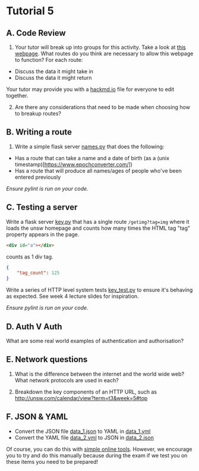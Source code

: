 # Tutorial 5

## A. Code Review

1. Your tutor will break up into groups for this activity. Take a look at [this webpage](https://www.youtube.com/watch?v=GfL5zOhpB14). What routes do you think are necessary to allow this webpage to function? For each route:
 * Discuss the data it might take in
 * Discuss the data it might return

Your tutor may provide you with a [hackmd.io](https://hackmd.io) file for everyone to edit together.

2. Are there any considerations that need to be made when choosing how to breakup routes?

## B. Writing a route

1. Write a simple flask server [names.py](names.py) that does the following:
 * Has a route that can take a name and a date of birth (as a (unix timestamp)[https://www.epochconverter.com/])
 * Has a route that will produce all names/ages of people who've been entered previously

*Ensure pylint is run on your code.*

## C. Testing a server

Write a flask server [key.py](key.py) that has a single route `/getimg?tag=img` where it loads the unsw homepage and counts how many times the HTML tag "tag" property appears in the page.
```html
<div id="a"></div>
```

counts as 1 div tag.

```json
{
    "tag_count": 125
}
```

Write a series of HTTP level system tests [key_test.py](key_test.py) to ensure it's behaving as expected. See week 4 lecture slides for inspiration.

*Ensure pylint is run on your code.*

## D. Auth V Auth

What are some real world examples of authentication and authorisation?

## E. Network questions

1. What is the difference between the internet and the world wide web? What network protocols are used in each?

2. Breakdown the key components of an HTTP URL, such as http://unsw.com/calendar/view?term=t3&week=5#top

## F. JSON & YAML

* Convert the JSON file [data_1.json](data_1.json) to YAML in [data_1.yml](data_1.yml)
* Convert the YAML file [data_2.yml](data_2.yml) to JSON in [data_2.json](data_2.json)

Of course, you can do this with [simple online tools](https://www.json2yaml.com/). However, we encourage you to try and do this manually because during the exam if we test you on these items you need to be prepared!

